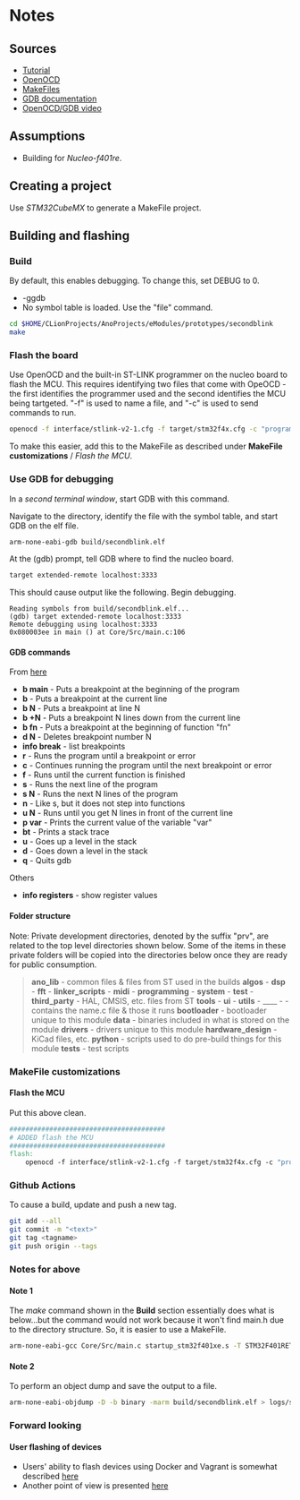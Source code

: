 # Notes

## Sources

- [Tutorial](https://kleinembedded.com/stm32-without-cubeide-part-1-the-bare-necessities/)
- [OpenOCD](https://openocd.org/doc/html/General-Commands.html)
- [MakeFiles](https://makefiletutorial.com)
- [GDB documentation](http://www.gnu.org/software/gdb/documentation/)
- [OpenOCD/GDB video](https://youtu.be/_1u7IOnivnM?si=yJdMDhAKt9oFQ0SB)

## Assumptions

- Building for _Nucleo-f401re_.

## Creating a project

Use _STM32CubeMX_ to generate a MakeFile project.

## Building and flashing

### Build

By default, this enables debugging. To change this, set DEBUG to 0.

* -ggdb
* No symbol table is loaded. Use the "file" command.

```zsh
cd $HOME/CLionProjects/AnoProjects/eModules/prototypes/secondblink
make
```

### Flash the board

Use OpenOCD and the built-in ST-LINK programmer on the nucleo board to flash the MCU. This requires identifying two files that come with OpeOCD - the first identifies the programmer used and the second identifies the MCU being tartgeted. "-f" is used to name a file, and "-c" is used to send commands to run.

```zsh
openocd -f interface/stlink-v2-1.cfg -f target/stm32f4x.cfg -c "program build/secondblink.elf verify reset"
```

To make this easier, add this to the MakeFile as described under __MakeFile customizations__ / _Flash the MCU_.

### Use GDB for debugging

In a _second terminal window_, start GDB with this command.

Navigate to the directory, identify the file with the symbol table, and start GDB on the elf file.

```zsh
arm-none-eabi-gdb build/secondblink.elf
```

At the (gdb) prompt, tell GDB where to find the nucleo board.

```zsh
target extended-remote localhost:3333
```

This should cause output like the following. Begin debugging.

    Reading symbols from build/secondblink.elf...
    (gdb) target extended-remote localhost:3333
    Remote debugging using localhost:3333
    0x080003ee in main () at Core/Src/main.c:106

#### GDB commands

From [here](https://www.tutorialspoint.com/gnu_debugger/gdb_commands.htm)

* __b main__ - Puts a breakpoint at the beginning of the program
* __b__ - Puts a breakpoint at the current line
* __b N__ - Puts a breakpoint at line N
* __b +N__ - Puts a breakpoint N lines down from the current line
* __b fn__ - Puts a breakpoint at the beginning of function "fn"
* __d N__ - Deletes breakpoint number N
* __info break__ - list breakpoints
* __r__ - Runs the program until a breakpoint or error
* __c__ - Continues running the program until the next breakpoint or error
* __f__ - Runs until the current function is finished
* __s__ - Runs the next line of the program
* __s N__ - Runs the next N lines of the program
* __n__ - Like s, but it does not step into functions
* __u N__ - Runs until you get N lines in front of the current line
* __p var__ - Prints the current value of the variable "var"
* __bt__ - Prints a stack trace
* __u__ - Goes up a level in the stack
* __d__ - Goes down a level in the stack
* __q__ - Quits gdb

Others

* __info registers__ - show register values

#### Folder structure

Note: Private development directories, denoted by the suffix "prv", are related to the top level directories shown below. Some of the items in these private folders will be copied into the directories below once they are ready for public consumption.

> __ano_lib__ - common files & files from ST used in the builds
  > __algos__ -
  > __dsp__ -
  > __fft__ -
  > __linker_scripts__ -
  > __midi__ -
  > __programming__ -
  > __system__ -
  > __test__ -
  > __third_party__ - HAL, CMSIS, etc. files from ST
  > __tools__ -
  > __ui__ -
  > __utils__ -
  > ____ -
> __<module name>__ - contains the name.c file & those it runs
  > __bootloader__ - bootloader unique to this module
  > __data__ - binaries included in what is stored on the module
  > __drivers__ - drivers unique to this module
  > __hardware_design__ - KiCad files, etc.
  > __python__ - scripts used to do pre-build things for this module
  > __tests__ - test scripts

### MakeFile customizations

#### Flash the MCU

Put this above clean.

```makefile
#######################################
# ADDED flash the MCU
#######################################
flash:
    openocd -f interface/stlink-v2-1.cfg -f target/stm32f4x.cfg -c "program build/secondblink.elf verify reset"
```

### Github Actions

To cause a build, update and push a new tag.

```zsh
git add --all
git commit -m "<text>"
git tag <tagname>
git push origin --tags
```

### Notes for above

#### Note 1

The _make_ command shown in the __Build__ section essentially does what is below...but the command would not work because it won't find main.h due to the directory structure. So, it is easier to use a MakeFile.

```zsh
arm-none-eabi-gcc Core/Src/main.c startup_stm32f401xe.s -T STM32F401RETx_FLASH.ld -o secondblink.elf -mcpu=cortex-m4 -mthumb -nostdlib
```

#### Note 2

To perform an object dump and save the output to a file.

```zsh
arm-none-eabi-objdump -D -b binary -marm build/secondblink.elf > logs/secondblink
```

### Forward looking

#### User flashing of devices

- Users' ability to flash devices using Docker and Vagrant is somewhat described [here](https://developer.hashicorp.com/vagrant/docs/providers/docker)
- Another point of view is presented [here](https://www.beningo.com/using-docker-to-setup-an-stm32-build-environment/)

